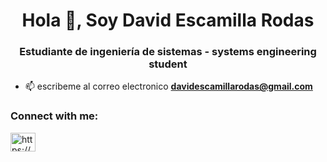 <h1 align="center">Hola 👋, Soy David Escamilla Rodas</h1>
<h3 align="center">Estudiante de ingeniería de sistemas - systems engineering student</h3>

- 📫 escribeme al correo electronico **davidescamillarodas@gmail.com**

<h3 align="left">Connect with me:</h3>
<p align="left">
<a href="https://www.linkedin.com/public-profile/settings" target="blank"><img align="center" src="https://raw.githubusercontent.com/rahuldkjain/github-profile-readme-generator/master/src/images/icons/Social/linked-in-alt.svg" alt="https://www.linkedin.com/in/david-escamilla-rodas-3a0469a3/" height="30" width="40" /></a>
</p>
